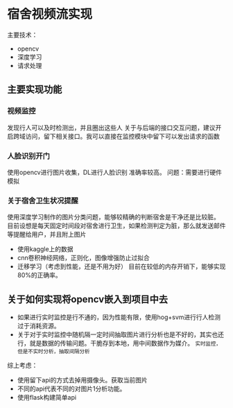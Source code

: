 # 宿舍视频流实现
主要技术：
- opencv
- 深度学习
- 请求处理

## 主要实现功能

### 视频监控
发现行人可以及时检测出，并且圈出这些人
关于与后端的接口交互问题，建议开启跨域访问，留下相关接口。我可以直接在监控模块中留下可以发出请求的函数

### 人脸识别开门
使用opencv进行图片收集，DL进行人脸识别
准确率较高。
问题：需要进行硬件模拟

### 关于宿舍卫生状况提醒
使用深度学习制作的图片分类问题，能够较精确的判断宿舍是干净还是比较脏。
目前设想是每天固定时间段对宿舍进行卫生，如果检测判定为脏，那么就发送邮件等提醒给用户，并且附上图片
- 使用kaggle上的数据
- cnn卷积神经网络，正则化，图像增强防止过拟合
- 迁移学习（考虑到性能，还是不用为好）
目前在较低的内存开销下，能够实现80%的正确率。


## 关于如何实现将opencv嵌入到项目中去
- 如果进行实时监控是行不通的，因为性能有限，使用hog+svm进行行人检测过于消耗资源。
- 关于对于实时监控中随机隔一定时间抽取图片进行分析也是不好的，其实也还行，就是数据的传输问题。干脆存到本地，用中间数据作为媒介。
`实时监控，但是不实时分析，抽取间隔分析`
  
综上考虑：
- 使用留下api的方式去掉用摄像头。获取当前图片
- 不同的api代表不同的对图片1分析功能。
- 使用flask构建简单api